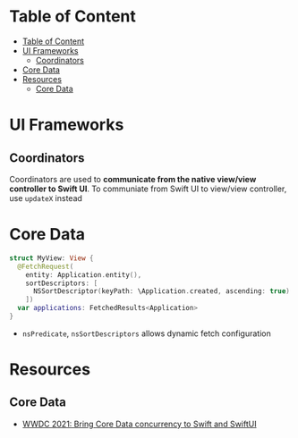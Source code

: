 # Table of Content

- [Table of Content](#table-of-content)
- [UI Frameworks](#ui-frameworks)
  - [Coordinators](#coordinators)
- [Core Data](#core-data)
- [Resources](#resources)
  - [Core Data](#core-data-1)

# UI Frameworks

## Coordinators

Coordinators are used to **communicate from the native view/view controller to
Swift UI**. To communiate from Swift UI to view/view controller, use `updateX`
instead

# Core Data

```swift
struct MyView: View {
  @FetchRequest(
    entity: Application.entity(),
    sortDescriptors: [
      NSSortDescriptor(keyPath: \Application.created, ascending: true)
    ])
  var applications: FetchedResults<Application>
}
```

- `nsPredicate`, `nsSortDescriptors` allows dynamic fetch configuration

# Resources

## Core Data

- [WWDC 2021: Bring Core Data concurrency to Swift and SwiftUI](https://developer.apple.com/videos/play/wwdc2021/10017/)
